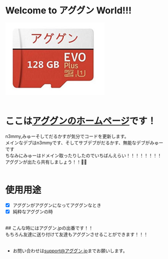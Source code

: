 # Welcome to アググン World!!!<br>
![AGUGUN](https://github.com/aggn-jp/main-page/blob/main/images/aguguncard.png)<br><br>
# ここは[アググンのホームページ](https://アググン.jp/)です！<br>
n3mmy,みゅーそしてだるかすが気分でコードを更新します。<br>
メインなデブはn3mmyです、そしてサブデブがだるかす、無能なデブがみゅーです<br>
ちなみにみゅーはドメイン取ったりしたのでいちばんえらい！！！！！！！！<br>
アググンが出たら共有しましょう！！🎉🎉<br><br>
# 使用用途<br>
- [x] アググンがアググンになってアググンなとき<br>
- [x] 純粋なアググンの時<br>
<br>
## こんな時にはアググン.jpの出番です！！<br>
もちろん友達に送り付けて友達もアググンさせることができます！！！<br><br>

* お問い合わせは[support@アググン.jp](<mailto:support@xn--cck2aa2y.jp>)までお願いします。
